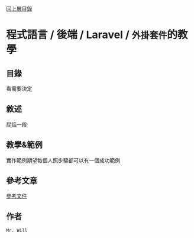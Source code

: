 [回上層目錄](../README.md)

# 程式語言 / 後端 / Laravel / `外掛套件`的教學

## **目錄**
看需要決定

## **敘述**
屁話一段

## **教學&範例**
實作範例期望每個人照步驟都可以有一個成功範例

## **參考文章**
[參考文件](網址)

## **作者**
`Mr. Will`
